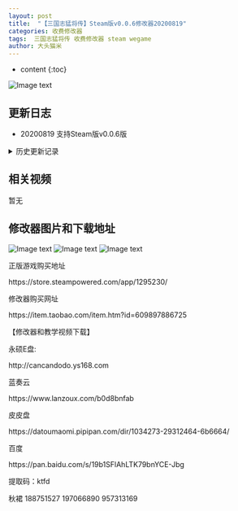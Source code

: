 ```yaml
---
layout: post
title:  "【三国志猛将传】Steam版v0.0.6修改器20200819"
categories: 收费修改器
tags:  三国志猛将传 收费修改器 steam wegame
author: 大头猫米
---
```


* content
{:toc}

![Image text](https://datoumaomi.github.io/pic/sss/sanguozhimengjiangzhuan/logo.JPG)

##  更新日志

 - 20200819  支持Steam版v0.0.6版




<details>
<summary>历史更新记录</summary>
<p>无</p>
</details>

## 相关视频
暂无

## 修改器图片和下载地址

![Image text](https://datoumaomi.github.io/pic/sss/sanguozhimengjiangzhuan/1.jpg)
![Image text](https://datoumaomi.github.io/pic/sss/sanguozhimengjiangzhuan/2.jpg)
![Image text](https://datoumaomi.github.io/pic/sss/sanguozhimengjiangzhuan/3.jpg)


<p>正版游戏购买地址</p>
<p>https://store.steampowered.com/app/1295230/</p>
<p></p>
<p>修改器购买网址</p>
https://item.taobao.com/item.htm?id=609897886725
<p></p>
【修改器和教学视频下载】
<p></p>
永硕E盘:
<p></p>
http://cancandodo.ys168.com
<p></p>
蓝奏云
<p></p>
https://www.lanzoux.com/b0d8bnfab
<p></p>
皮皮盘
<p></p>
https://datoumaomi.pipipan.com/dir/1034273-29312464-6b6664/
<p></p>
百度
<p></p>
https://pan.baidu.com/s/19b1SFlAhLTK79bnYCE-Jbg 
<p></p>
提取码：ktfd
<p></p>
<p>秋裙 188751527 197066890 957313169</p>
